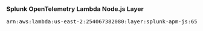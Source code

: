 <h3>Splunk OpenTelemetry Lambda Node.js Layer</h3>

<pre>
arn:aws:lambda:us-east-2:254067382080:layer:splunk-apm-js:65
</pre>
